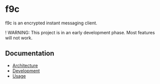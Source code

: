# f9c

f9c is an encrypted instant messaging client.

! WARNING: This project is in an early development phase. Most features will not work.

## Documentation
* [Architecture](architecture.md)
* [Development](development.md)
* [Usage](usage.md)



